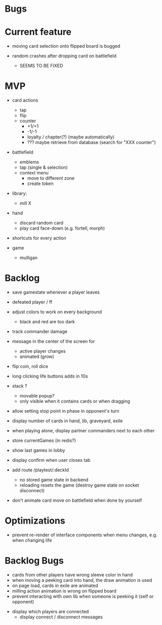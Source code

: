 # Bugs



# Current feature

* moving card selection onto flipped board is bugged

* random crashes after dropping card on battlefield
  - SEEMS TO BE FIXED

# MVP

- card actions
  - tap
  - flip
  - counter
    - +1/+1
    - -1/-1
    - loyalty / chapter(?) (maybe automatically)
    - ??? maybe retrieve from database (search for "XXX counter")

- battlefield
  - emblems
  - tap (single & selection)
  - context menu
    - move to different zone
    - create token

- library:
  - mill X

- hand
  - discard random card
  - play card face-down (e.g. fortell, morph)

- shortcuts for every action

- game
  - mulligan

# Backlog


* save gamestate whenever a player leaves

- defeated player / ff

- adjust colors to work on every background
  - black and red are too dark

- track commander damage

- message in the center of the screen for
  - active player changes
  - animated (grow)

- flip coin, roll dice

- long clicking life buttons adds in 10s

- stack ?
  - movable popup?
  - only visible when it contains cards or when dragging

- allow setting stop point in phase in opponent's turn
- display number of cards in hand, lib, graveyard, exile
- when playing alone, display partner commanders next to each other
- store currentGames (in redis?)

- show last games in lobby
- display confirm when user closes tab
- add route /playtest/:deckId
  - no stored game state in backend
  - reloading resets the game (destroy game state on socket disconnect)

- don't animate card move on battlefield when done by yourself

# Optimizations

* prevent re-render of interface components when menu changes, e.g. when changing life

# Backlog Bugs

- cards from other players have wrong sleeve color in hand
- when moving a peeking card into hand, the draw animation is used
- on page load, cards in exile are animated
- milling action animation is wrong on flipped board
- prevent interacting with own lib when someone is peeking it (self or opponent)
* display which players are connected
  * display connect / disconnect messages